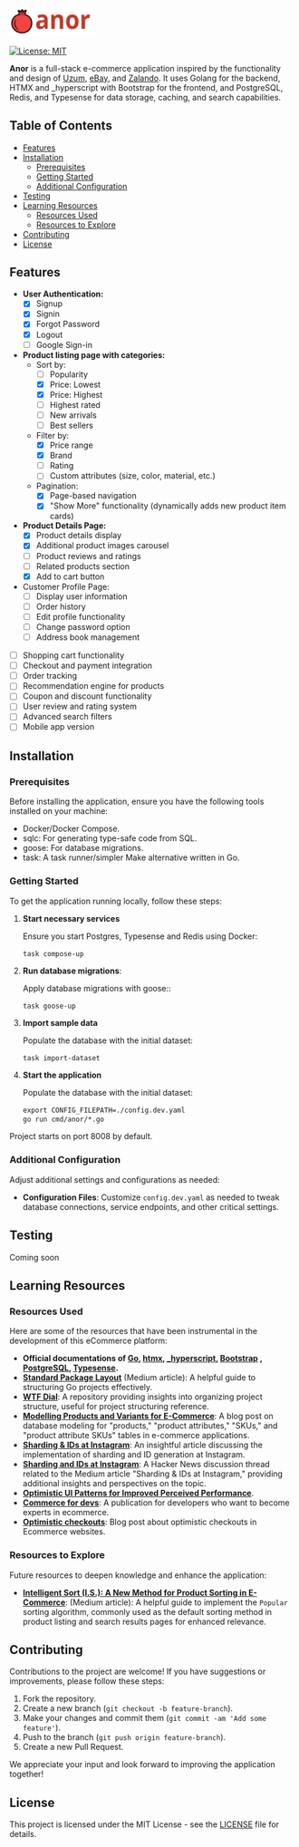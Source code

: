 <img src="./assets/logo.svg" alt="anor" style="width: 150px; height: auto;">

[![License: MIT](https://img.shields.io/badge/License-MIT-yellow.svg)](https://github.com/aliml92/anor/blob/master/LICENSE)

**Anor** is a full-stack e-commerce application inspired by the functionality and design of [Uzum](https://uzum.uz/uz), [eBay](https://www.ebay.com/), and [Zalando](https://en.zalando.de/).  It uses Golang for the backend, HTMX and _hyperscript with Bootstrap for the frontend, and PostgreSQL, Redis, and Typesense for data storage, caching, and search capabilities.


## Table of Contents
- [Features](#features)
- [Installation](#installation)
    - [Prerequisites](#prerequisites)
    - [Getting Started](#getting-started)
    - [Additional Configuration](#additional-configuration)
- [Testing](#testing)
- [Learning Resources](#learning-resources)
    - [Resources Used](#resources-used)
    - [Resources to Explore](#resources-to-explore)
- [Contributing](#contributing)
- [License](#license)


## Features

- **User Authentication:** 
  - [x] Signup 
  - [x] Signin 
  - [x] Forgot Password 
  - [x] Logout 
  - [ ] Google Sign-in 
- **Product listing page with categories:**
  - Sort by:
    - [ ] Popularity
    - [x] Price: Lowest
    - [x] Price: Highest
    - [ ] Highest rated
    - [ ] New arrivals
    - [ ] Best sellers
  - Filter by:
    - [x] Price range
    - [x] Brand
    - [ ] Rating
    - [ ] Custom attributes (size, color, material, etc.)
  - Pagination:
    - [x] Page-based navigation
    - [x] "Show More" functionality (dynamically adds new product item cards)
- **Product Details Page:**
  - [x] Product details display
  - [x] Additional product images carousel
  - [ ] Product reviews and ratings
  - [ ] Related products section
  - [x] Add to cart button

- Customer Profile Page:
  - [ ] Display user information
  - [ ] Order history
  - [ ] Edit profile functionality
  - [ ] Change password option
  - [ ] Address book management
- [ ] Shopping cart functionality
- [ ] Checkout and payment integration
- [ ] Order tracking
- [ ] Recommendation engine for products
- [ ] Coupon and discount functionality
- [ ] User review and rating system
- [ ] Advanced search filters
- [ ] Mobile app version

## Installation

### Prerequisites
Before installing the application, ensure you have the following tools installed on your machine:
- Docker/Docker Compose.
- sqlc: For generating type-safe code from SQL.
- goose: For database migrations.
- task: A task runner/simpler Make alternative written in Go.

### Getting Started
To get the application running locally, follow these steps:

1. **Start necessary services**

   Ensure you start Postgres, Typesense and Redis using Docker:
    ```bash
    task compose-up
    ```
2. **Run database migrations**:

    Apply database migrations with goose::
    ```
    task goose-up
    ``` 
3. **Import sample data**

    Populate the database with the initial dataset:
    ```
    task import-dataset
    ```
4. **Start the application**

   Populate the database with the initial dataset:
   ```
   export CONFIG_FILEPATH=./config.dev.yaml
   go run cmd/anor/*.go
   ```
Project starts on port 8008 by default.

### Additional Configuration  
Adjust additional settings and configurations as needed:

- **Configuration Files**:  Customize `config.dev.yaml` as needed to tweak database connections, service endpoints, and other critical settings. 

## Testing
Coming soon

## Learning Resources

### Resources Used
Here are some of the resources that have been instrumental in the development of this eCommerce platform:

- **Official documentations of [Go](https://tour.golang.org/), [htmx](https://htmx.org/docs/), [_hyperscript](https://hyperscript.org), [Bootstrap](https://getbootstrap.com/docs/5.1) , [PostgreSQL](https://www.postgresql.org/docs/current/index.html), [Typesense](https://typesense.org/docs/26.0/api/).**
- **[Standard Package Layout](https://medium.com/@benbjohnson/standard-package-layout-7cdbc8391fc1)** (Medium article): A helpful guide to structuring Go projects effectively.
- **[WTF Dial](https://github.com/benbjohnson/wtf)**: A repository providing insights into organizing project structure, useful for project structuring reference.
- **[Modelling Products and Variants for E-Commerce](https://martinbean.dev/blog/2023/01/27/product-variants-laravel/)**: A blog post on database modeling for "products," "product attributes," "SKUs," and "product attribute SKUs" tables in e-commerce applications.
- **[Sharding & IDs at Instagram](https://instagram-engineering.com/sharding-ids-at-instagram-1cf5a71e5a5c)**: An insightful article discussing the implementation of sharding and ID generation at Instagram.
- **[Sharding and IDs at Instagram](https://news.ycombinator.com/item?id=3058327)**: A Hacker News discussion thread related to the Medium article "Sharding & IDs at Instagram," providing additional insights and perspectives on the topic.
- **[Optimistic UI Patterns for Improved Perceived Performance](https://simonhearne.com/2021/optimistic-ui-patterns/)**. 
- **[Commerce for devs](https://commercefordevs.org/)**: A publication for developers who want to become experts in ecommerce.
- **[Optimistic checkouts](https://commercefordevs.org/optimistic-checkouts/)**: Blog post about optimistic checkouts in Ecommerce websites.

### Resources to Explore
Future resources to deepen knowledge and enhance the application:

- **[Intelligent Sort (I.S.): A New Method for Product Sorting in E-Commerce](https://medium.com/@khosravi.official/intelligent-sort-i-s-a-new-method-for-product-sorting-in-e-commerce-6d4f1d11c340)**: (Medium article): A helpful guide to implement the `Popular` sorting algorithm, commonly used as the default sorting method in product listing and search results pages for enhanced relevance.


## Contributing

Contributions to the project are welcome! If you have suggestions or improvements, please follow these steps:

1. Fork the repository.
2. Create a new branch (`git checkout -b feature-branch`).
3. Make your changes and commit them (`git commit -am 'Add some feature'`).
4. Push to the branch (`git push origin feature-branch`).
5. Create a new Pull Request.

We appreciate your input and look forward to improving the application together!

## License

This project is licensed under the MIT License - see the [LICENSE](LICENSE) file for details.
